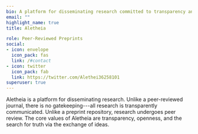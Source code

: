 ```yaml
---
bio: A platform for disseminating research committed to transparency and efficiency.
email: ""
highlight_name: true
title: Aletheia

role: Peer-Reviewed Preprints
social:
- icon: envelope
  icon_pack: fas
  link: /#contact
- icon: twitter
  icon_pack: fab
  link: https://twitter.com/Alethei36258101
superuser: true
---
```


Aletheia is a platform for disseminating research. Unlike a peer-reviewed journal, there is no gatekeeping---all research is transparently communicated. Unlike a preprint repository, research undergoes peer review. The core values of Aletheia are transparency, openness, and the search for truth via the exchange of ideas.

